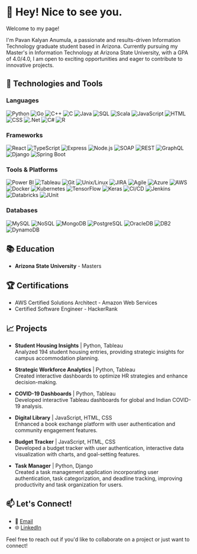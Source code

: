 # 👋 Hey! Nice to see you.

Welcome to my page!

I'm Pavan Kalyan Anumula, a passionate and results-driven Information Technology graduate student based in Arizona. Currently pursuing my Master's in Information Technology at Arizona State University, with a GPA of 4.0/4.0, I am open to exciting opportunities and eager to contribute to innovative projects.


## 🔧 Technologies and Tools

### Languages
![Python](https://img.shields.io/badge/Python-3776AB?style=for-the-badge&logo=python&logoColor=white)
![Go](https://img.shields.io/badge/Go-00ADD8?style=for-the-badge&logo=go&logoColor=white)
![C++](https://img.shields.io/badge/C++-00599C?style=for-the-badge&logo=c%2B%2B&logoColor=white)
![C](https://img.shields.io/badge/C-00599C?style=for-the-badge&logo=c&logoColor=white)
![Java](https://img.shields.io/badge/Java-007396?style=for-the-badge&logo=java&logoColor=white)
![SQL](https://img.shields.io/badge/SQL-4479A1?style=for-the-badge&logo=postgresql&logoColor=white)
![Scala](https://img.shields.io/badge/Scala-DC322F?style=for-the-badge&logo=scala&logoColor=white)
![JavaScript](https://img.shields.io/badge/JavaScript-323330?style=for-the-badge&logo=javascript&logoColor=F7DF1E)
![HTML](https://img.shields.io/badge/HTML-E34F26?style=for-the-badge&logo=html5&logoColor=white)
![CSS](https://img.shields.io/badge/CSS-1572B6?style=for-the-badge&logo=css3&logoColor=white)
![.Net](https://img.shields.io/badge/.NET-512BD4?style=for-the-badge&logo=dotnet&logoColor=white)
![C#](https://img.shields.io/badge/C%23-239120?style=for-the-badge&logo=c-sharp&logoColor=white)
![R](https://img.shields.io/badge/R-276DC3?style=for-the-badge&logo=r&logoColor=white)

### Frameworks
![React](https://img.shields.io/badge/React-20232A?style=for-the-badge&logo=react&logoColor=61DAFB)
![TypeScript](https://img.shields.io/badge/TypeScript-007ACC?style=for-the-badge&logo=typescript&logoColor=white)
![Express](https://img.shields.io/badge/Express-000000?style=for-the-badge&logo=express&logoColor=white)
![Node.js](https://img.shields.io/badge/Node.js-339933?style=for-the-badge&logo=nodedotjs&logoColor=white)
![SOAP](https://img.shields.io/badge/SOAP-FF6C37?style=for-the-badge&logo=soap&logoColor=white)
![REST](https://img.shields.io/badge/REST-0052CC?style=for-the-badge&logo=rest&logoColor=white)
![GraphQL](https://img.shields.io/badge/GraphQL-E10098?style=for-the-badge&logo=graphql&logoColor=white)
![Django](https://img.shields.io/badge/Django-092E20?style=for-the-badge&logo=django&logoColor=white)
![Spring Boot](https://img.shields.io/badge/Spring%20Boot-6DB33F?style=for-the-badge&logo=spring-boot&logoColor=white)

### Tools & Platforms
![Power BI](https://img.shields.io/badge/PowerBI-F2C811?style=for-the-badge&logo=Power%20BI&logoColor=white)
![Tableau](https://img.shields.io/badge/Tableau-E97627?style=for-the-badge&logo=Tableau&logoColor=white)
![Git](https://img.shields.io/badge/Git-F05032?style=for-the-badge&logo=git&logoColor=white)
![Unix/Linux](https://img.shields.io/badge/Unix/Linux-FCC624?style=for-the-badge&logo=linux&logoColor=white)
![JIRA](https://img.shields.io/badge/JIRA-0052CC?style=for-the-badge&logo=jira&logoColor=white)
![Agile](https://img.shields.io/badge/Agile-FF9A00?style=for-the-badge&logo=agile&logoColor=white)
![Azure](https://img.shields.io/badge/Azure-0078D4?style=for-the-badge&logo=microsoft-azure&logoColor=white)
![AWS](https://img.shields.io/badge/AWS-232F3E?style=for-the-badge&logo=amazon-aws&logoColor=white)
![Docker](https://img.shields.io/badge/Docker-2496ED?style=for-the-badge&logo=docker&logoColor=white)
![Kubernetes](https://img.shields.io/badge/Kubernetes-326CE5?style=for-the-badge&logo=kubernetes&logoColor=white)
![TensorFlow](https://img.shields.io/badge/TensorFlow-FF6F00?style=for-the-badge&logo=tensorflow&logoColor=white)
![Keras](https://img.shields.io/badge/Keras-D00000?style=for-the-badge&logo=keras&logoColor=white)
![CI/CD](https://img.shields.io/badge/CI%2FCD-007ACC?style=for-the-badge&logo=github-actions&logoColor=white)
![Jenkins](https://img.shields.io/badge/Jenkins-D24939?style=for-the-badge&logo=jenkins&logoColor=white)
![Databricks](https://img.shields.io/badge/Databricks-FF3621?style=for-the-badge&logo=databricks&logoColor=white)
![JUnit](https://img.shields.io/badge/JUnit-25A162?style=for-the-badge&logo=junit5&logoColor=white)

### Databases
![MySQL](https://img.shields.io/badge/MySQL-4479A1?style=for-the-badge&logo=mysql&logoColor=white)
![NoSQL](https://img.shields.io/badge/NoSQL-0052CC?style=for-the-badge&logo=nosql&logoColor=white)
![MongoDB](https://img.shields.io/badge/MongoDB-47A248?style=for-the-badge&logo=mongodb&logoColor=white)
![PostgreSQL](https://img.shields.io/badge/PostgreSQL-336791?style=for-the-badge&logo=postgresql&logoColor=white)
![OracleDB](https://img.shields.io/badge/OracleDB-F80000?style=for-the-badge&logo=oracle&logoColor=white)
![DB2](https://img.shields.io/badge/DB2-004880?style=for-the-badge&logo=ibm&logoColor=white)
![DynamoDB](https://img.shields.io/badge/DynamoDB-4053D6?style=for-the-badge&logo=amazondynamodb&logoColor=white)


## 📚 Education
- **Arizona State University** - Masters 


## 🏆 Certifications
- AWS Certified Solutions Architect - Amazon Web Services
- Certified Software Engineer - HackerRank


## 📈 Projects
- **Student Housing Insights** | Python, Tableau  
  Analyzed 194 student housing entries, providing strategic insights for campus accommodation planning.

- **Strategic Workforce Analytics** | Python, Tableau  
  Created interactive dashboards to optimize HR strategies and enhance decision-making.

- **COVID-19 Dashboards** | Python, Tableau  
  Developed interactive Tableau dashboards for global and Indian COVID-19 analysis.

- **Digital Library** | JavaScript, HTML, CSS  
  Enhanced a book exchange platform with user authentication and community engagement features.

- **Budget Tracker** | JavaScript, HTML, CSS  
  Developed a budget tracker with user authentication, interactive data visualization with charts, and goal-setting features.

- **Task Manager** | Python, Django  
  Created a task management application incorporating user authentication, task categorization, and deadline tracking, improving productivity and task organization for users.

  

## 📫 Let's Connect!
- 📧 [Email](mailto:panumul1@asu.edu)
- 🌐 [LinkedIn](https://www.linkedin.com/in/pavan-kalyan-anumula-60967a183/)

Feel free to reach out if you'd like to collaborate on a project or just want to connect!
